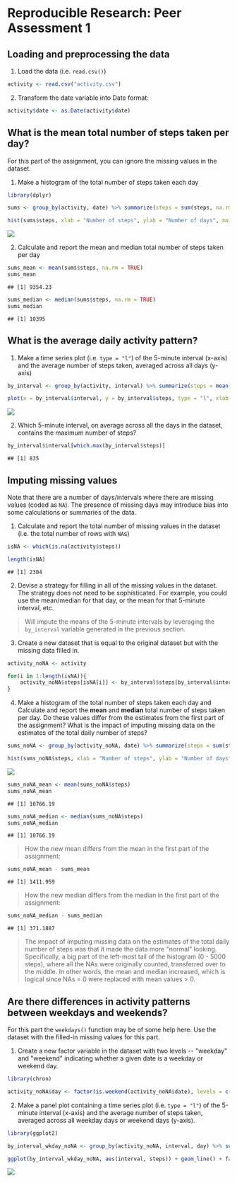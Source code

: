 # Reproducible Research: Peer Assessment 1


## Loading and preprocessing the data

1. Load the data (i.e. `read.csv()`)


```r
activity <- read.csv("activity.csv")
```

2. Transform the date variable into Date format:


```r
activity$date <- as.Date(activity$date)
```

## What is the mean total number of steps taken per day?

For this part of the assignment, you can ignore the missing values in the dataset.

1. Make a histogram of the total number of steps taken each day


```r
library(dplyr)

sums <- group_by(activity, date) %>% summarize(steps = sum(steps, na.rm = TRUE))

hist(sums$steps, xlab = "Number of steps", ylab = "Number of days", main = "Total Number of Steps Taken Each Day", col = "green", density = 50)
```

![](PA1_template_files/figure-html/unnamed-chunk-3-1.png) 

2. Calculate and report the mean and median total number of steps taken per day


```r
sums_mean <- mean(sums$steps, na.rm = TRUE)
sums_mean
```

```
## [1] 9354.23
```

```r
sums_median <- median(sums$steps, na.rm = TRUE)
sums_median
```

```
## [1] 10395
```

## What is the average daily activity pattern?

1. Make a time series plot (i.e. `type = "l"`) of the 5-minute interval (x-axis) and the average number of steps taken, averaged across all days (y-axis)


```r
by_interval <- group_by(activity, interval) %>% summarize(steps = mean(steps, na.rm = TRUE))

plot(x = by_interval$interval, y = by_interval$steps, type = "l", xlab = "5-minute Interval", ylab = "Average number of steps", main = "Average Daily Activity Pattern")
```

![](PA1_template_files/figure-html/unnamed-chunk-5-1.png) 

2. Which 5-minute interval, on average across all the days in the dataset, contains the maximum number of steps?


```r
by_interval$interval[which.max(by_interval$steps)]
```

```
## [1] 835
```

## Imputing missing values
Note that there are a number of days/intervals where there are missing values (coded as `NA`). The presence of missing days may introduce bias into some calculations or summaries of the data.

1. Calculate and report the total number of missing values in the dataset (i.e. the total number of rows with `NA`s)


```r
isNA <- which(is.na(activity$steps))

length(isNA)
```

```
## [1] 2304
```

2. Devise a strategy for filling in all of the missing values in the dataset. The strategy does not need to be sophisticated. For example, you could use the mean/median for that day, or the mean for that 5-minute interval, etc.


> Will impute the means of the 5-minute intervals by leveraging the `by_interval` variable generated in the previous section.


3. Create a new dataset that is equal to the original dataset but with the missing data filled in.


```r
activity_noNA <- activity

for(i in 1:length(isNA)){
    activity_noNA$steps[isNA[i]] <- by_interval$steps[by_interval$interval == activity_noNA$interval[isNA[i]]]
}
```

4. Make a histogram of the total number of steps taken each day and Calculate and report the **mean** and **median** total number of steps taken per day. Do these values differ from the estimates from the first part of the assignment? What is the impact of imputing missing data on the estimates of the total daily number of steps?


```r
sums_noNA <- group_by(activity_noNA, date) %>% summarize(steps = sum(steps))

hist(sums_noNA$steps, xlab = "Number of steps", ylab = "Number of days", main = "Total Number of Steps Taken Each Day", col = "blue", density = 50)
```

![](PA1_template_files/figure-html/unnamed-chunk-9-1.png) 

```r
sums_noNA_mean <- mean(sums_noNA$steps)
sums_noNA_mean
```

```
## [1] 10766.19
```

```r
sums_noNA_median <- median(sums_noNA$steps)
sums_noNA_median
```

```
## [1] 10766.19
```

> How the new mean differs from the mean in the first part of the assignment:


```r
sums_noNA_mean - sums_mean
```

```
## [1] 1411.959
```

> How the new median differs from the median in the first part of the assignment:


```r
sums_noNA_median - sums_median
```

```
## [1] 371.1887
```

> The impact of imputing missing data on the estimates of the total daily number of steps was that it made the data more "normal" looking. Specifically, a big part of the left-most tail of the histogram (0 - 5000 steps), where all the NAs were originally counted, transferred over to the middle. In other words, the mean and median increased, which is logical since NAs = 0 were replaced with mean values > 0.

## Are there differences in activity patterns between weekdays and weekends?
For this part the `weekdays()` function may be of some help here. Use the dataset with the filled-in missing values for this part.

1. Create a new factor variable in the dataset with two levels -- "weekday" and "weekend" indicating whether a given date is a weekday or weekend day.


```r
library(chron)

activity_noNA$day <- factor(is.weekend(activity_noNA$date), levels = c(TRUE, FALSE), labels = c("weekend", "weekday"))
```

2. Make a panel plot containing a time series plot (i.e. `type = "l"`) of the 5-minute interval (x-axis) and the average number of steps taken, averaged across all weekday days or weekend days (y-axis).


```r
library(ggplot2)

by_interval_wkday_noNA <- group_by(activity_noNA, interval, day) %>% summarize(steps = mean(steps))

ggplot(by_interval_wkday_noNA, aes(interval, steps)) + geom_line() + facet_grid(day ~ .) + xlab("5-minute Interval") + ylab("Number of steps")
```

![](PA1_template_files/figure-html/unnamed-chunk-13-1.png) 
